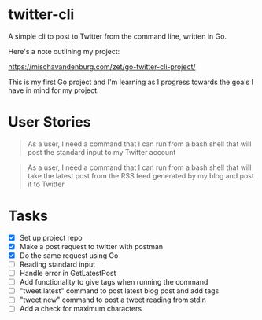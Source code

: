 # twitter-cli

A simple cli to post to Twitter from the command line, written in Go.

Here's a note outlining my project:

https://mischavandenburg.com/zet/go-twitter-cli-project/

This is my first Go project and I'm learning as I progress towards the goals I have in mind for my project.

# User Stories

>As a user, I need a command that I can run from a bash shell that will post the standard input to my Twitter account

>As a user, I need a command that I can run from a bash shell that will take the latest post from the RSS feed generated by my blog and post it to Twitter

# Tasks

- [x] Set up project repo
- [x] Make a post request to twitter with postman
- [x] Do the same request using Go
- [ ] Reading standard input
- [ ] Handle error in GetLatestPost 
- [ ] Add functionality to give tags when running the command
- [ ] "tweet latest" command to post latest blog post and add tags
- [ ] "tweet new" command to post a tweet reading from stdin
- [ ] Add a check for maximum characters
